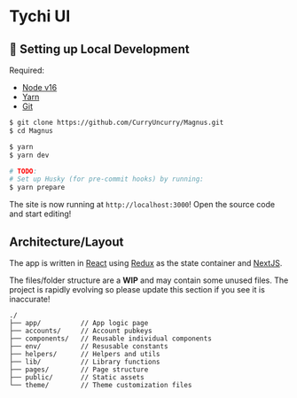 # Tychi UI

## 🔧 Setting up Local Development

Required:

- [Node v16](https://nodejs.org/download/release/latest-v16.x/)
- [Yarn](https://classic.yarnpkg.com/en/docs/install/)
- [Git](https://git-scm.com/downloads)

```bash
$ git clone https://github.com/CurryUncurry/Magnus.git
$ cd Magnus

$ yarn
$ yarn dev

# TODO:
# Set up Husky (for pre-commit hooks) by running:
$ yarn prepare
```

The site is now running at `http://localhost:3000`!
Open the source code and start editing!

## Architecture/Layout

The app is written in [React](https://reactjs.org/) using [Redux](https://redux.js.org/) as the state container and [NextJS](https://nextjs.org/).

The files/folder structure are a **WIP** and may contain some unused files. The project is rapidly evolving so please update this section if you see it is inaccurate!

```
./
├── app/          // App logic page
├── accounts/     // Account pubkeys
├── components/   // Reusable individual components
├── env/          // Resusable constants
├── helpers/      // Helpers and utils
├── lib/          // Library functions
├── pages/        // Page structure
├── public/       // Static assets
└── theme/        // Theme customization files
```
